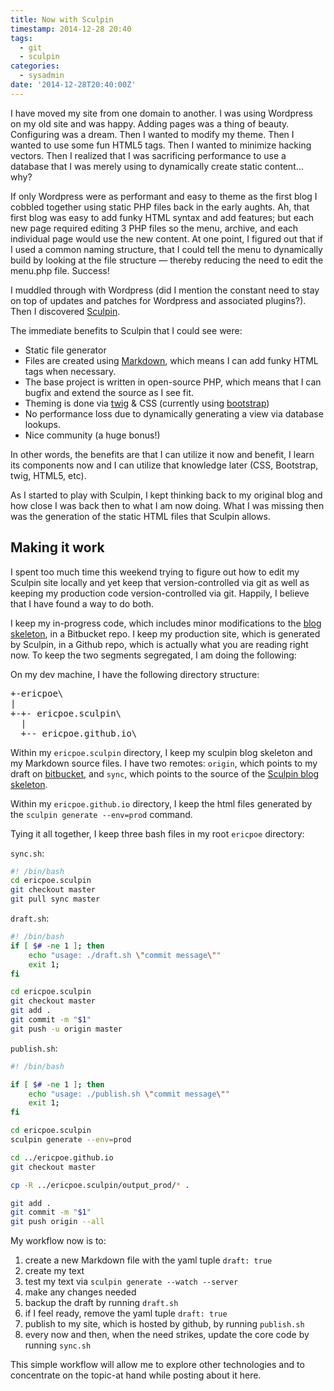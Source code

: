```yaml
---
title: Now with Sculpin
timestamp: 2014-12-28 20:40
tags:
  - git
  - sculpin
categories: 
  - sysadmin
date: '2014-12-28T20:40:00Z'
---
```


I have moved my site from one domain to another. I was using Wordpress on my old
site and was happy. Adding pages was a thing of beauty. Configuring was a dream.
Then I wanted to modify my theme. Then I wanted to use some fun HTML5 tags. Then
I wanted to minimize hacking vectors. Then I realized that I was sacrificing
performance to use a database that I was merely using to dynamically create static
content... why?

If only Wordpress were as performant and easy to theme as the first blog I cobbled
together using static PHP files back in the early aughts. Ah, that first blog
was easy to add funky HTML syntax and add features; but each new page required
editing 3 PHP files so the menu, archive, and each individual page would use the
new content. At one point, I figured out that if I used a common naming structure,
that I could tell the menu to dynamically build by looking at the file structure
&mdash; thereby reducing the need to edit the menu.php file. Success!

I muddled through with Wordpress (did I mention the constant need to stay on top
of updates and patches for Wordpress and associated plugins?). Then I discovered
[Sculpin](https://sculpin.io).

The immediate benefits to Sculpin that I could see were:

- Static file generator
- Files are created using [Markdown](http://daringfireball.net/projects/markdown/), which means I can add funky HTML tags when necessary.
- The base project is written in open-source PHP, which means that I can bugfix and extend the source as I see fit.
- Theming is done via [twig](http://twig.sensiolabs.org/) & CSS (currently using [bootstrap](http://getbootstrap.com/))
- No performance loss due to dynamically generating a view via database lookups.
- Nice community (a huge bonus!)

In other words, the benefits are that I can utilize it now and benefit, I learn
its components now and I can utilize that knowledge later (CSS, Bootstrap, twig,
HTML5, etc).

As I started to play with Sculpin, I kept thinking back to my original blog and
how close I was back then to what I am now doing. What I was missing then was the
generation of the static HTML files that Sculpin allows.

## Making it work

I spent too much time this weekend trying to figure out how to edit my Sculpin
site locally and yet keep that version-controlled via git as well as keeping my
production code version-controlled via git. Happily, I believe that I have found
a way to do both.

I keep my in-progress code, which includes minor modifications to the [blog
skeleton](https://github.com/sculpin/sculpin-blog-skeleton), in a Bitbucket repo.
I keep my production site, which is generated by Sculpin, in a Github repo, which
is actually what you are reading right now. To keep the two segments segregated,
I am doing the following:

On my dev machine, I have the following directory structure:

<pre>
+-ericpoe\
|
+-+- ericpoe.sculpin\
  |
  +-- ericpoe.github.io\
</pre>

Within my `ericpoe.sculpin` directory, I keep my sculpin blog skeleton and my Markdown source files. I have two remotes: `origin`, which points to my draft on [bitbucket](https://bitbucket.org/ericpoe/), and `sync`, which points to the source of the [Sculpin blog skeleton](https://github.com/sculpin/sculpin-blog-skeleton).

Within my `ericpoe.github.io` directory, I keep the html files generated by the `sculpin generate --env=prod` command.

Tying it all together, I keep three bash files in my root `ericpoe` directory:

`sync.sh`:

```bash
#! /bin/bash
cd ericpoe.sculpin
git checkout master
git pull sync master
```

`draft.sh`:

```bash
#! /bin/bash
if [ $# -ne 1 ]; then
    echo "usage: ./draft.sh \"commit message\""
    exit 1;
fi

cd ericpoe.sculpin
git checkout master
git add .
git commit -m "$1"
git push -u origin master
```

`publish.sh`:

```bash
#! /bin/bash

if [ $# -ne 1 ]; then
    echo "usage: ./publish.sh \"commit message\""
    exit 1;
fi

cd ericpoe.sculpin
sculpin generate --env=prod

cd ../ericpoe.github.io
git checkout master

cp -R ../ericpoe.sculpin/output_prod/* .

git add .
git commit -m "$1"
git push origin --all
```

My workflow now is to:

1. create a new Markdown file with the yaml tuple `draft: true`
2. create my text
3. test my text via `sculpin generate --watch --server`
4. make any changes needed
5. backup the draft by running `draft.sh`
6. if I feel ready, remove the yaml tuple `draft: true`
7. publish to my site, which is hosted by github, by running `publish.sh`
8. every now and then, when the need strikes, update the core code by running `sync.sh`

This simple workflow will allow me to explore other technologies and to concentrate on the topic-at hand while posting about it here.

